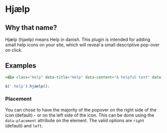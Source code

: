 # Hjælp

## Why that name?

Hjælp (hjaelp) means Help in danish. This plugin is intended for adding small
help icons on your site, which will reveal a small descriptive pop-over on click.

## Examples

```html
<div class="help" data-title="Help" data-content="A helpful text" data-icon="?"></div>
```

```javascript
$('.help').hjaelp();
```

### Placement

You can chose to have the majority of the popover on the right side of the icon (default) - or on the left side of the icon. This can be done using the ``data-placement`` attribute on the element. The valid options are ``right`` (default) and ``left``.
